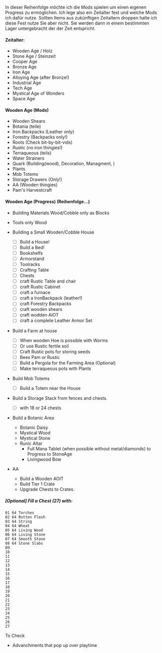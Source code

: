In dieser Reihenfolge möchte ich die Mods spielen um einen eigenen Progress zu ermöglichen.
Ich lege also ein Zeitalter fest und welche Mods ich dafür nutze.
Sollten Items aus zukünftigen Zeitaltern droppen halte ich diese Fest nutze Sie aber nicht. Sie werden dann in einem bestimmten Lager untergebracht der der Zeit entspricht.

#### Zeitalter:
* Wooden Age / Holz
* Stone Age / Steinzeit
* Cooper Age
* Bronze Age
* Iron Age
* Alloying Age (after Bronze!)
* Industrial Age
* Tech Age
* Mystical Age of Wonders
* Space Age

#### Wooden Age (Mods)
* Wooden Shears
* Botania (teile)
* Iron Backpacks (Leather only)
* Forestry (Backpacks only!)
* Roots (Check bit-by-bit-vids)
* Rustic (no iron thingies!)
* Terraqueous (teils)
* Water Strainers
* Quark (Building(wood), Decoration, Managment, )
* Plants
* Mob Totems
* Storage Drawers (Only!)
* AA (Wooden thingies)
* Pam's Harvestcraft

#### Wooden Age (Progress) (Reihenfolge...)
* Building Materials Wood/Cobble only as Blocks
* Tools only Wood

* Building a Small Wooden/Cobble House
    * [ ] Build a House!
    * [ ] Build a Bed!
    * [ ] Bookshelfs
    * [ ] Armorstand
    * [ ] Toolracks
    * [ ] Crafting Table
    * [ ] Chests
    * [ ] craft Rustic Table and chair
    * [ ] craft Rustic Cabinet
    * [ ] craft a furnace
    * [ ] craft a IronBackpack (leather!)
    * [ ] craft Forestry Backpacks
    * [ ] craft wooden shears
    * [ ] craft wodden AIOT
    * [ ] craft a complete Leather Armor Set
* Build a Farm at house
    * [ ] When wooden Hoe is possible with Worms
    * [ ] Or use Rustic fertile soil
    * [ ] Craft Rustic pots for storing seeds
    * [ ] Bees Pam or Rustic
    * [ ] Build a Pergola for the Farming Area (Optional)
    * [ ] Make terraqueous pots with Plants
* Build Mob Totems
    * [ ] Build a Totem near the House
* Build a Storage Stack from fences and chests.
    * [ ] with 18 or 24 chests
* Build a Botanic Area
    * Botanic Daisy
    * Mystical Wood
    * Mystical Stone
    * Runic Altar
        * Full Mana Tablet (when possible without metal/diamonds) to Progress to StoneAge
        * Livingwood Bow
* AA
    * Build a Wooden AOIT
    * Build Tier 1 Crate
    * Upgrade Chests to Crates.

##### [Optional] Fill a Chest (27) with:
    01 64 Torches
    02 64 Rotten Flesh
    03 64 String
    04 64 Wheat
    05 64 Living Wood
    06 64 Living Stone
    07 64 Smooth Stone
    08 64 Stone Slabs
    09
    10
    11
    12
    13
    14
    15
    16
    17
    18
    19
    20
    21
    22
    23
    24
    25
    26
    27

To Check
* Advanchments that pop up over playtime


